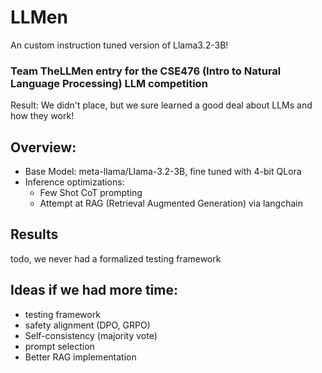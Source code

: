 # LLMen
An custom instruction tuned version of Llama3.2-3B!
### Team TheLLMen entry for the CSE476 (Intro to Natural Language Processing) LLM competition
Result: We didn't place, but we sure learned a good deal about LLMs and how they work!

## Overview:
  - Base Model: meta-llama/Llama-3.2-3B, fine tuned with 4-bit QLora
  - Inference optimizations:
    - Few Shot CoT prompting
    - Attempt at RAG (Retrieval Augmented Generation) via langchain
  
## Results
  todo, we never had a formalized testing framework
  
   
## Ideas if we had more time: 
 - testing framework
 - safety alignment (DPO, GRPO)
 - Self-consistency (majority vote)
 - prompt selection
 - Better RAG implementation
